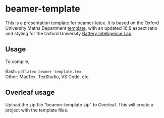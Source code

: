 # beamer-template

This is a presentation template for beamer-latex. It is based on the Oxford University Maths Department [template](https://www.maths.ox.ac.uk/members/it/faqs/latex/presentations), with an updated 16:9 aspect ratio and styling for the Oxford University [Battery Intelligence Lab](https://howey.eng.ox.ac.uk/). 

## Usage
To compile, 

Bash: `pdflatex beamer-template.tex`. <br>
Other: MacTex, TexStudio, VS Code, etc.

## Overleaf usage
Upload the zip file “beamer-template.zip" to Overleaf. This will create a project with the template files. 